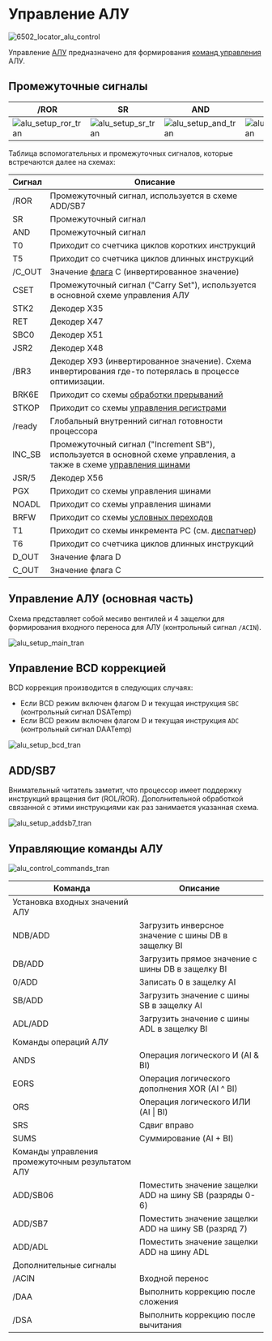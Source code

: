 # Управление АЛУ

![6502_locator_alu_control](/BreakingNESWiki/imgstore/6502_locator_alu_control.jpg)

Управление [АЛУ](alu.md) предназначено для формирования [команд управления](context_control.md) АЛУ.

## Промежуточные сигналы

|/ROR|SR|AND|CSET|
|---|---|---|---|
|![alu_setup_ror_tran](/BreakingNESWiki/imgstore/alu_setup_ror_tran.jpg)|![alu_setup_sr_tran](/BreakingNESWiki/imgstore/alu_setup_sr_tran.jpg)|![alu_setup_and_tran](/BreakingNESWiki/imgstore/alu_setup_and_tran.jpg)|![alu_setup_cset_tran](/BreakingNESWiki/imgstore/alu_setup_cset_tran.jpg)|

Таблица вспомогательных и промежуточных сигналов, которые встречаются далее на схемах:

|Сигнал|Описание|
|---|---|
|/ROR|Промежуточный сигнал, используется в схеме ADD/SB7|
|SR|Промежуточный сигнал|
|AND|Промежуточный сигнал|
|T0|Приходит со счетчика циклов коротких инструкций|
|T5|Приходит со счетчика циклов длинных инструкций|
|/C_OUT|Значение [флага](flags.md) C (инвертированное значение)|
|CSET|Промежуточный сигнал ("Carry Set"), используется в основной схеме управления АЛУ|
|STK2|Декодер X35|
|RET|Декодер X47|
|SBC0|Декодер X51|
|JSR2|Декодер X48|
|/BR3|Декодер X93 (инвертированное значение). Схема инвертирования где-то потерялась в процессе оптимизации.|
|BRK6E|Приходит со схемы [обработки прерываний](interrupts.md)|
|STKOP|Приходит со схемы [управления регистрами](regs_control.md)|
|/ready|Глобальный внутренний сигнал готовности процессора|
|INC_SB|Промежуточный сигнал ("Increment SB"), используется в основной схеме управления, а также в схеме [управления шинами](bus_control.md)|
|JSR/5|Декодер X56|
|PGX|Приходит со схемы управления шинами|
|NOADL|Приходит со схемы управления шинами|
|BRFW|Приходит со схемы [условных переходов](branch_logic.md)|
|T1|Приходит со схемы инкремента PC (см. [диспатчер](dispatch.md))|
|T6|Приходит со счетчика циклов длинных инструкций|
|D_OUT|Значение флага D|
|C_OUT|Значение флага C|

## Управление АЛУ (основная часть)

Схема представляет собой месиво вентилей и 4 защелки для формирования входного переноса для АЛУ (контрольный сигнал `/ACIN`).

![alu_setup_main_tran](/BreakingNESWiki/imgstore/alu_setup_main_tran.jpg)

## Управление BCD коррекцией

BCD коррекция производится в следующих случаях:
- Если BCD режим включен флагом D и текущая инструкция `SBC` (контрольный сигнал DSATemp)
- Если BCD режим включен флагом D и текущая инструкция `ADC` (контрольный сигнал DAATemp)

![alu_setup_bcd_tran](/BreakingNESWiki/imgstore/alu_setup_bcd_tran.jpg)

## ADD/SB7

Внимательный читатель заметит, что процессор имеет поддержку инструкций вращения бит (ROL/ROR). Дополнительной обработкой связанной с этими инструкциями как раз занимается указанная схема.

![alu_setup_addsb7_tran](/BreakingNESWiki/imgstore/alu_setup_addsb7_tran.jpg)

## Управляющие команды АЛУ

![alu_control_commands_tran](/BreakingNESWiki/imgstore/alu_control_commands_tran.jpg)

|Команда|Описание|
|---|---|
|Установка входных значений АЛУ||
|NDB/ADD|Загрузить инверсное значение с шины DB в защелку BI|
|DB/ADD|Загрузить прямое значение с шины DB в защелку BI|
|0/ADD|Записать 0 в защелку AI|
|SB/ADD|Загрузить значение с шины SB в защелку AI|
|ADL/ADD|Загрузить значение с шины ADL в защелку BI|
|Команды операций АЛУ||
|ANDS|Операция логического И (AI & BI)|
|EORS|Операция логического дополнения XOR (AI ^ BI)|
|ORS|Операция логического ИЛИ (AI \| BI)|
|SRS|Сдвиг вправо|
|SUMS|Суммирование (AI + BI)|
|Команды управления промежуточным результатом АЛУ||
|ADD/SB06|Поместить значение защелки ADD на шину SB (разряды 0-6)|
|ADD/SB7|Поместить значение защелки ADD на шину SB (разряд 7)|
|ADD/ADL|Поместить значение защелки ADD на шину ADL|
|Дополнительные сигналы||
|/ACIN|Входной перенос|
|/DAA|Выполнить коррекцию после сложения|
|/DSA|Выполнить коррекцию после вычитания|
